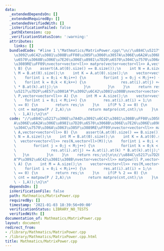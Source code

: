 ```yaml
---
data:
  _extendedDependsOn: []
  _extendedRequiredBy: []
  _extendedVerifiedWith: []
  _isVerificationFailed: false
  _pathExtension: cpp
  _verificationStatusIcon: ':warning:'
  attributes:
    links: []
  bundledCode: "#line 1 \"Mathmatics/MatrixPower.cpp\"\n//\u884C\u5217\u306E\u7A4D\
    \u3092\u6C42\u3081\u308B\uFF08\u305F\u3060\u3057A\u306E\u6A2A\u306E\u8981\u7D20\
    \u6570\u3068B\u306E\u7E26\u306E\u8981\u7D20\u6570\u304C\u7570\u306A\u3063\u305F\
    \u3089RE\uFF09\nvector<vector<ll>> matpro(vector<vector<ll>> A,vector<vector<ll>>\
    \ B) {\n    assert(A.at(0).size() == B.size());\n    int N = A.size();\n    int\
    \ M = B.at(0).size();\n    int K = A.at(0).size();\n    vector<vector<ll>> res(N,vector<ll>(M));\n\
    \    for(int i = 0;i < N;i++) {\n        for(int j = 0;j < M;j++) {\n        \
    \    for(int k = 0;k < K;k++) {\n                res.at(i).at(j) += A.at(i).at(k)\
    \ * B.at(k).at(j);\n            }\n        }\n    }\n    return res;\n}\n\n//\u884C\
    \u5217\u7D2F\u4E57\u3001A^P\u3092\u6C42\u3081\u308B\nvector<vector<ll>> matpow(ll\
    \ P,vector<vector<ll>> A) {\n    int M = A.size();\n    vector<vector<ll>> res(M,vector<ll>(M));\n\
    \    for(int i = 0;i < M;i++) {\n        res.at(i).at(i) = 1;\n    }\n    if(P\
    \ == 0) {\n        return res;\n    }\n    if(P % 2 == 0) {\n        vector<vector<ll>>\
    \ cnt = matpow(P / 2,A);\n        return matpro(cnt,cnt);\n    }\n    return matpro(A,matpow(P\
    \ - 1,A));\n}\n"
  code: "//\u884C\u5217\u306E\u7A4D\u3092\u6C42\u3081\u308B\uFF08\u305F\u3060\u3057\
    A\u306E\u6A2A\u306E\u8981\u7D20\u6570\u3068B\u306E\u7E26\u306E\u8981\u7D20\u6570\
    \u304C\u7570\u306A\u3063\u305F\u3089RE\uFF09\nvector<vector<ll>> matpro(vector<vector<ll>>\
    \ A,vector<vector<ll>> B) {\n    assert(A.at(0).size() == B.size());\n    int\
    \ N = A.size();\n    int M = B.at(0).size();\n    int K = A.at(0).size();\n  \
    \  vector<vector<ll>> res(N,vector<ll>(M));\n    for(int i = 0;i < N;i++) {\n\
    \        for(int j = 0;j < M;j++) {\n            for(int k = 0;k < K;k++) {\n\
    \                res.at(i).at(j) += A.at(i).at(k) * B.at(k).at(j);\n         \
    \   }\n        }\n    }\n    return res;\n}\n\n//\u884C\u5217\u7D2F\u4E57\u3001\
    A^P\u3092\u6C42\u3081\u308B\nvector<vector<ll>> matpow(ll P,vector<vector<ll>>\
    \ A) {\n    int M = A.size();\n    vector<vector<ll>> res(M,vector<ll>(M));\n\
    \    for(int i = 0;i < M;i++) {\n        res.at(i).at(i) = 1;\n    }\n    if(P\
    \ == 0) {\n        return res;\n    }\n    if(P % 2 == 0) {\n        vector<vector<ll>>\
    \ cnt = matpow(P / 2,A);\n        return matpro(cnt,cnt);\n    }\n    return matpro(A,matpow(P\
    \ - 1,A));\n}\n"
  dependsOn: []
  isVerificationFile: false
  path: Mathmatics/MatrixPower.cpp
  requiredBy: []
  timestamp: '2021-01-03 18:39:56+09:00'
  verificationStatus: LIBRARY_NO_TESTS
  verifiedWith: []
documentation_of: Mathmatics/MatrixPower.cpp
layout: document
redirect_from:
- /library/Mathmatics/MatrixPower.cpp
- /library/Mathmatics/MatrixPower.cpp.html
title: Mathmatics/MatrixPower.cpp
---
```

